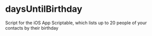 # daysUntilBirthday
Script for the iOS App Scriptable, which lists up to 20 people of your contacts by their birthday
